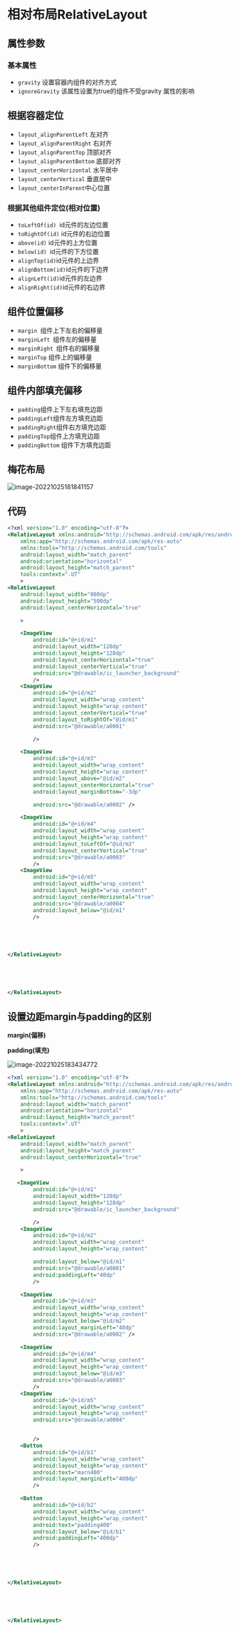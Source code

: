 # 相对布局RelativeLayout

## 属性参数

### 基本属性

- `gravity` 设置容器内组件的对齐方式
- `ignoreGravity` 该属性设置为true的组件不受gravity 属性的影响

## 根据容器定位

- `layout_alignParentLeft` 左对齐
- `layout_alignParentRight` 右对齐
- `layout_alignParentTop` 顶部对齐
- `layout_alignParentBottom` 底部对齐
- `layout_centerHorizontal` 水平居中
- `layout_centerVertical` 垂直居中
- `layout_centerInParent`中心位置

### 根据其他组件定位(相对位置)

- `toLeftOf(id) `id元件的左边位置
- `toRightOf(id)` id元件的右边位置
- `above(id)` id元件的上方位置
- `below(id) `id元件的下方位置
- `alignTop(id)`id元件的上边界
- `alignBottom(id)`id元件的下边界
- `alignLeft(id)`id元件的左边界
- `alignRight(id)`id元件的右边界

## 组件位置偏移

- `margin `组件上下左右的偏移量
- `marginLeft `组件左的偏移量
- `marginRight `组件右的偏移量
- `marginTop` 组件上的偏移量
- `marginBottom` 组件下的偏移量

## 组件内部填充偏移

- `padding`组件上下左右填充边距
- `paddingLeft`组件左方填充边距
- `paddingRight`组件右方填充边距
- `paddingTop`组件上方填充边距
- `paddingBottom` 组件下方填充边距



## 梅花布局

![image-20221025181841157](安卓布局练习相对布局.assets/image-20221025181841157.png)

## 代码

```xml
<?xml version="1.0" encoding="utf-8"?>
<RelativeLayout xmlns:android="http://schemas.android.com/apk/res/android"
    xmlns:app="http://schemas.android.com/apk/res-auto"
    xmlns:tools="http://schemas.android.com/tools"
    android:layout_width="match_parent"
    android:orientation="horizontal"
    android:layout_height="match_parent"
    tools:context=".UT"
    >
<RelativeLayout
    android:layout_width="800dp"
    android:layout_height="500dp"
    android:layout_centerHorizontal="true"

    >

    <ImageView
        android:id="@+id/m1"
        android:layout_width="128dp"
        android:layout_height="128dp"
        android:layout_centerHorizontal="true"
        android:layout_centerVertical="true"
        android:src="@drawable/ic_launcher_background"
        />
    <ImageView
        android:id="@+id/m2"
        android:layout_width="wrap_content"
        android:layout_height="wrap_content"
        android:layout_centerVertical="true"
        android:layout_toRightOf="@id/m1"
        android:src="@drawable/a0001"

        />

    <ImageView
        android:id="@+id/m3"
        android:layout_width="wrap_content"
        android:layout_height="wrap_content"
        android:layout_above="@id/m2"
        android:layout_centerHorizontal="true"
        android:layout_marginBottom="-3dp"

        android:src="@drawable/a0002" />

    <ImageView
        android:id="@+id/m4"
        android:layout_width="wrap_content"
        android:layout_height="wrap_content"
        android:layout_toLeftOf="@id/m3"
        android:layout_centerVertical="true"
        android:src="@drawable/a0003"
        />
    <ImageView
        android:id="@+id/m5"
        android:layout_width="wrap_content"
        android:layout_height="wrap_content"
        android:layout_centerHorizontal="true"
        android:src="@drawable/a0004"
        android:layout_below="@id/m1"
        />





</RelativeLayout>





</RelativeLayout>
```



## 设置边距margin与padding的区别

**margin(偏移)**

**padding(填充)**



![image-20221025183434772](安卓布局练习相对布局.assets/image-20221025183434772.png)

```xml
<?xml version="1.0" encoding="utf-8"?>
<RelativeLayout xmlns:android="http://schemas.android.com/apk/res/android"
    xmlns:app="http://schemas.android.com/apk/res-auto"
    xmlns:tools="http://schemas.android.com/tools"
    android:layout_width="match_parent"
    android:orientation="horizontal"
    android:layout_height="match_parent"
    tools:context=".UT"
    >
<RelativeLayout
    android:layout_width="match_parent"
    android:layout_height="match_parent"
    android:layout_centerHorizontal="true"

    >

   <ImageView
        android:id="@+id/m1"
        android:layout_width="128dp"
        android:layout_height="128dp"
        android:src="@drawable/ic_launcher_background"

        />
    <ImageView
        android:id="@+id/m2"
        android:layout_width="wrap_content"
        android:layout_height="wrap_content"

        android:layout_below="@id/m1"
        android:src="@drawable/a0001"
        android:paddingLeft="40dp"
        />

    <ImageView
        android:id="@+id/m3"
        android:layout_width="wrap_content"
        android:layout_height="wrap_content"
        android:layout_below="@id/m2"
        android:layout_marginLeft="40dp"
        android:src="@drawable/a0002" />

    <ImageView
        android:id="@+id/m4"
        android:layout_width="wrap_content"
        android:layout_height="wrap_content"
        android:layout_below="@id/m3"
        android:src="@drawable/a0003"
        />
    <ImageView
        android:id="@+id/m5"
        android:layout_width="wrap_content"
        android:layout_height="wrap_content"
        android:src="@drawable/a0004"


        />
    <Button
        android:id="@+id/b1"
        android:layout_width="wrap_content"
        android:layout_height="wrap_content"
        android:text="marn400"
        android:layout_marginLeft="400dp"
        />

    <Button
        android:id="@+id/b2"
        android:layout_width="wrap_content"
        android:layout_height="wrap_content"
        android:text="padding400"
        android:layout_below="@id/b1"
        android:paddingLeft="400dp"
        />





</RelativeLayout>





</RelativeLayout>
```

